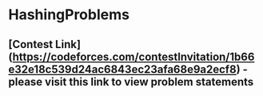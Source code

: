 # HashingProblems

## [Contest Link] (https://codeforces.com/contestInvitation/1b66e32e18c539d24ac6843ec23afa68e9a2ecf8) - please visit this link to view problem statements
